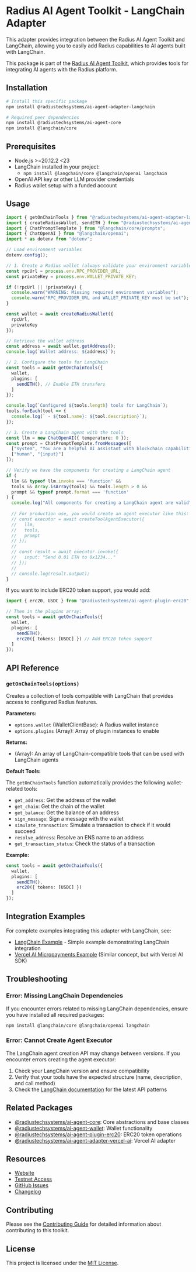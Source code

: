# Radius AI Agent Toolkit - LangChain Adapter

This adapter provides integration between the Radius AI Agent Toolkit and LangChain, allowing you to easily add Radius capabilities to AI agents built with LangChain.

This package is part of the [Radius AI Agent Toolkit](https://github.com/radiustechsystems/ai-agent-toolkit), which provides tools for integrating AI agents with the Radius platform.

## Installation

```bash
# Install this specific package
npm install @radiustechsystems/ai-agent-adapter-langchain

# Required peer dependencies
npm install @radiustechsystems/ai-agent-core
npm install @langchain/core
```

## Prerequisites

- Node.js >=20.12.2 <23
- LangChain installed in your project:
  - `npm install @langchain/core @langchain/openai langchain`
- OpenAI API key or other LLM provider credentials
- Radius wallet setup with a funded account

## Usage

```typescript
import { getOnChainTools } from "@radiustechsystems/ai-agent-adapter-langchain";
import { createRadiusWallet, sendETH } from "@radiustechsystems/ai-agent-wallet";
import { ChatPromptTemplate } from "@langchain/core/prompts";
import { ChatOpenAI } from "@langchain/openai";
import * as dotenv from "dotenv";

// Load environment variables
dotenv.config();

// 1. Create a Radius wallet (always validate your environment variables)
const rpcUrl = process.env.RPC_PROVIDER_URL;
const privateKey = process.env.WALLET_PRIVATE_KEY;

if (!rpcUrl || !privateKey) {
  console.warn("WARNING: Missing required environment variables");
  console.warn("RPC_PROVIDER_URL and WALLET_PRIVATE_KEY must be set");
}

const wallet = await createRadiusWallet({
  rpcUrl,
  privateKey
});

// Retrieve the wallet address
const address = await wallet.getAddress();
console.log(`Wallet address: ${address}`);

// 2. Configure the tools for LangChain
const tools = await getOnChainTools({
  wallet,
  plugins: [
    sendETH(), // Enable ETH transfers
  ]
});

console.log(`Configured ${tools.length} tools for LangChain`);
tools.forEach(tool => {
  console.log(` - ${tool.name}: ${tool.description}`);
});

// 3. Create a LangChain agent with the tools
const llm = new ChatOpenAI({ temperature: 0 });
const prompt = ChatPromptTemplate.fromMessages([
  ["system", "You are a helpful AI assistant with blockchain capabilities."],
  ["human", "{input}"]
]);

// Verify we have the components for creating a LangChain agent
if (
  llm && typeof llm.invoke === 'function' &&
  tools && Array.isArray(tools) && tools.length > 0 &&
  prompt && typeof prompt.format === 'function'
) {
  console.log("All components for creating a LangChain agent are valid");
  
  // For production use, you would create an agent executor like this:
  // const executor = await createToolAgentExecutor({
  //   llm,
  //   tools,
  //   prompt
  // });
  //
  // const result = await executor.invoke({
  //   input: "Send 0.01 ETH to 0x1234..."
  // });
  //
  // console.log(result.output);
}
```

If you want to include ERC20 token support, you would add:

```typescript
import { erc20, USDC } from "@radiustechsystems/ai-agent-plugin-erc20";

// Then in the plugins array:
const tools = await getOnChainTools({
  wallet,
  plugins: [
    sendETH(), 
    erc20({ tokens: [USDC] }) // Add ERC20 token support
  ]
});
```

## API Reference

### `getOnChainTools(options)`

Creates a collection of tools compatible with LangChain that provides access to configured Radius features.

**Parameters:**

- `options.wallet` (WalletClientBase): A Radius wallet instance
- `options.plugins` (Array): Array of plugin instances to enable

**Returns:**

- (Array): An array of LangChain-compatible tools that can be used with LangChain agents

**Default Tools:**

The `getOnChainTools` function automatically provides the following wallet-related tools:

- `get_address`: Get the address of the wallet
- `get_chain`: Get the chain of the wallet
- `get_balance`: Get the balance of an address
- `sign_message`: Sign a message with the wallet
- `simulate_transaction`: Simulate a transaction to check if it would succeed
- `resolve_address`: Resolve an ENS name to an address
- `get_transaction_status`: Check the status of a transaction

**Example:**

```typescript
const tools = await getOnChainTools({
  wallet,
  plugins: [
    sendETH(),
    erc20({ tokens: [USDC] })
  ]
});
```

## Integration Examples

For complete examples integrating this adapter with LangChain, see:

- [LangChain Example](https://github.com/radiustechsystems/ai-agent-toolkit/tree/main/typescript/test-examples/langchain-example.ts) - Simple example demonstrating LangChain integration
- [Vercel AI Micropayments Example](https://github.com/radiustechsystems/ai-agent-toolkit/tree/main/typescript/examples/micropayments/vercel-ai) (Similar concept, but with Vercel AI SDK)

## Troubleshooting

### Error: Missing LangChain Dependencies

If you encounter errors related to missing LangChain dependencies, ensure you have installed all required packages:

```bash
npm install @langchain/core @langchain/openai langchain
```

### Error: Cannot Create Agent Executor

The LangChain agent creation API may change between versions. If you encounter errors creating the agent executor:

1. Check your LangChain version and ensure compatibility
2. Verify that your tools have the expected structure (name, description, and call method)
3. Check the [LangChain documentation](https://js.langchain.com/docs/modules/agents/) for the latest API patterns

## Related Packages

- [@radiustechsystems/ai-agent-core](https://github.com/radiustechsystems/ai-agent-toolkit/tree/main/typescript/packages/core): Core abstractions and base classes
- [@radiustechsystems/ai-agent-wallet](https://github.com/radiustechsystems/ai-agent-toolkit/tree/main/typescript/packages/wallets): Wallet functionality
- [@radiustechsystems/ai-agent-plugin-erc20](https://github.com/radiustechsystems/ai-agent-toolkit/tree/main/typescript/packages/plugins/erc20): ERC20 token operations
- [@radiustechsystems/ai-agent-adapter-vercel-ai](https://github.com/radiustechsystems/ai-agent-toolkit/tree/main/typescript/packages/adapters/vercel-ai): Vercel AI adapter

## Resources

- [Website](https://radiustech.xyz/)
- [Testnet Access](https://docs.radiustech.xyz/radius-testnet-access)
- [GitHub Issues](https://github.com/radiustechsystems/ai-agent-toolkit/issues)
- [Changelog](https://github.com/radiustechsystems/ai-agent-toolkit/blob/main/CHANGELOG.md)

## Contributing

Please see the [Contributing Guide](https://github.com/radiustechsystems/ai-agent-toolkit/blob/main/CONTRIBUTING.md) for detailed information about contributing to this toolkit.

## License

This project is licensed under the [MIT License](https://github.com/radiustechsystems/ai-agent-toolkit/blob/main/LICENSE).
